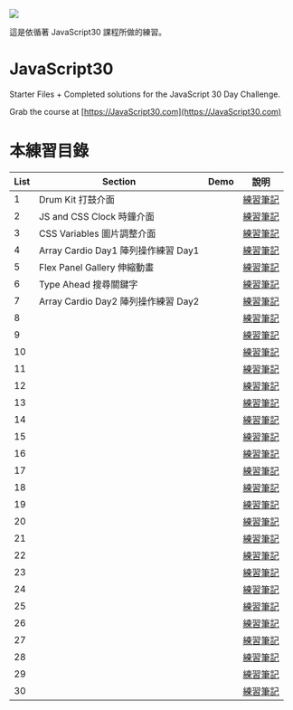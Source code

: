 ﻿![](https://javascript30.com/images/JS3-social-share.png)

這是依循著 JavaScript30 課程所做的練習。

# JavaScript30

Starter Files + Completed solutions for the JavaScript 30 Day Challenge.

Grab the course at [https://JavaScript30.com](https://JavaScript30.com)

# 本練習目錄

| List | Section                             | Demo | 說明                                                                                                  |
| ---- | ----------------------------------- | ---- | ----------------------------------------------------------------------------------------------------- |
| 1    | Drum Kit 打鼓介面                   |      | [練習筆記](https://github.com/onlystp417/JavaScript-30/tree/master/01%20-%20JavaScript%20Drum%20Kit)  |
| 2    | JS and CSS Clock 時鐘介面           |      | [練習筆記](https://github.com/onlystp417/JavaScript-30/tree/master/02%20-%20JS%20and%20CSS%20Clock)   |
| 3    | CSS Variables 圖片調整介面          |      | [練習筆記](https://github.com/onlystp417/JavaScript-30/tree/master/03%20-%20CSS%20Variables)          |
| 4    | Array Cardio Day1 陣列操作練習 Day1 |      | [練習筆記](https://github.com/onlystp417/JavaScript-30/tree/master/04%20-%20Array%20Cardio%20Day%201) |
| 5    | Flex Panel Gallery 伸縮動畫         |      | [練習筆記](https://github.com/onlystp417/JavaScript-30/tree/master/05%20-%20Flex%20Panel%20Gallery)   |
| 6    | Type Ahead 搜尋關鍵字               |      | [練習筆記](https://github.com/onlystp417/JavaScript-30/tree/master/06%20-%20Type%20Ahead)             |
| 7    | Array Cardio Day2 陣列操作練習 Day2 |      | [練習筆記](https://github.com/onlystp417/JavaScript-30/tree/master/07%20-%20Array%20Cardio%20Day%202) |
| 8    |                                     |      | [練習筆記]()                                                                                          |
| 9    |                                     |      | [練習筆記]()                                                                                          |
| 10   |                                     |      | [練習筆記]()                                                                                          |
| 11   |                                     |      | [練習筆記]()                                                                                          |
| 12   |                                     |      | [練習筆記]()                                                                                          |
| 13   |                                     |      | [練習筆記]()                                                                                          |
| 14   |                                     |      | [練習筆記]()                                                                                          |
| 15   |                                     |      | [練習筆記]()                                                                                          |
| 16   |                                     |      | [練習筆記]()                                                                                          |
| 17   |                                     |      | [練習筆記]()                                                                                          |
| 18   |                                     |      | [練習筆記]()                                                                                          |
| 19   |                                     |      | [練習筆記]()                                                                                          |
| 20   |                                     |      | [練習筆記]()                                                                                          |
| 21   |                                     |      | [練習筆記]()                                                                                          |
| 22   |                                     |      | [練習筆記]()                                                                                          |
| 23   |                                     |      | [練習筆記]()                                                                                          |
| 24   |                                     |      | [練習筆記]()                                                                                          |
| 25   |                                     |      | [練習筆記]()                                                                                          |
| 26   |                                     |      | [練習筆記]()                                                                                          |
| 27   |                                     |      | [練習筆記]()                                                                                          |
| 28   |                                     |      | [練習筆記]()                                                                                          |
| 29   |                                     |      | [練習筆記]()                                                                                          |
| 30   |                                     |      | [練習筆記]()                                                                                          |
